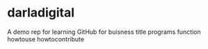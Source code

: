 # darladigital
A demo rep for learning GitHub for buisness
title
programs
function
howtouse
howtocontribute
